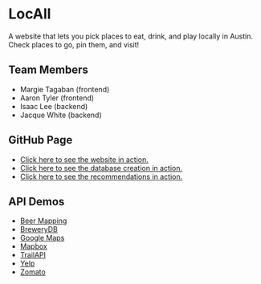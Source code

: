 # LocAll
A website that lets you pick places to eat, drink, and play locally in Austin. Check places to go, pin them, and visit!

## Team Members
- Margie Tagaban (frontend)
- Aaron Tyler (frontend)
- Isaac Lee (backend)
- Jacque White (backend)

## GitHub Page
- [Click here to see the website in action.](https://ijlee2.github.io/LocAll/)
- [Click here to see the database creation in action.](https://ijlee2.github.io/LocAll/api_demos/create_databases.html)
- [Click here to see the recommendations in action.](https://ijlee2.github.io/LocAll/api_demos/make_recommendations.html)

## API Demos
- [Beer Mapping](https://ijlee2.github.io/LocAll/api_demos/beer_mapping.html)
- [BreweryDB](https://ijlee2.github.io/LocAll/api_demos/brewerydb.html)
- [Google Maps](https://ijlee2.github.io/LocAll/api_demos/google_maps.html)
- [Mapbox](https://ijlee2.github.io/LocAll/api_demos/mapbox.html)
- [TrailAPI](https://ijlee2.github.io/LocAll/api_demos/trail_api.html)
- [Yelp](https://ijlee2.github.io/LocAll/api_demos/yelp.html)
- [Zomato](https://ijlee2.github.io/LocAll/api_demos/zomato.html)
